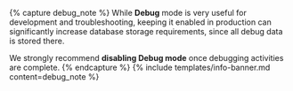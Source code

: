 {% capture debug_note %}
While **Debug** mode is very useful for development and troubleshooting, keeping it enabled in production can significantly increase database storage requirements, since all debug data is stored there.

We strongly recommend **disabling Debug mode** once debugging activities are complete.
{% endcapture %}
{% include templates/info-banner.md content=debug_note %}